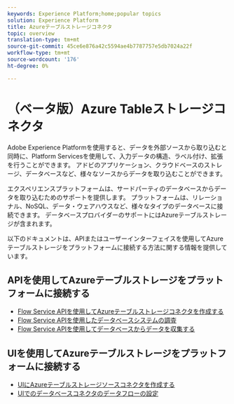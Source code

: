 ```yaml
---
keywords: Experience Platform;home;popular topics
solution: Experience Platform
title: Azureテーブルストレージコネクタ
topic: overview
translation-type: tm+mt
source-git-commit: 45ce6e876a42c5594ae4b7787757e5db7024a22f
workflow-type: tm+mt
source-wordcount: '176'
ht-degree: 0%

---
```



# （ベータ版）Azure Tableストレージコネクタ

Adobe Experience Platformを使用すると、データを外部ソースから取り込むと同時に、Platform Servicesを使用して、入力データの構造、ラベル付け、拡張を行うことができます。 アドビのアプリケーション、クラウドベースのストレージ、データベースなど、様々なソースからデータを取り込むことができます。

エクスペリエンスプラットフォームは、サードパーティのデータベースからデータを取り込むためのサポートを提供します。 プラットフォームは、リレーショナル、NoSQL、データ・ウェアハウスなど、様々なタイプのデータベースに接続できます。 データベースプロバイダーのサポートにはAzureテーブルストレージが含まれます。

以下のドキュメントは、APIまたはユーザーインターフェイスを使用してAzureテーブルストレージをプラットフォームに接続する方法に関する情報を提供しています。

## APIを使用してAzureテーブルストレージをプラットフォームに接続する

- [Flow Service APIを使用してAzureテーブルストレージコネクタを作成する](../../tutorials/api/create/databases/ats.md)
- [Flow Service APIを使用したデータベースシステムの調査](../../tutorials/api/explore/database-nosql.md)
- [Flow Service APIを使用してデータベースからデータを収集する](../../tutorials/api/collect/database-nosql.md)

## UIを使用してAzureテーブルストレージをプラットフォームに接続する

- [UIにAzureテーブルストレージソースコネクタを作成する](../../tutorials/ui/create/databases/ats.md)
- [UIでのデータベースコネクタのデータフローの設定](../../tutorials/ui/dataflow/databases.md)